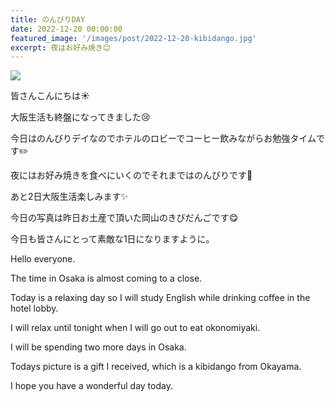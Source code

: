 ```yaml
---
title: のんびりDAY
date: 2022-12-20 00:00:00
featured_image: '/images/post/2022-12-20-kibidango.jpg'
excerpt: 夜はお好み焼き😊
---
```


![](https://yutarochan.github.io/yurumina/images/post/2022-12-20-kibidango.jpg)

皆さんこんにちは☀️

大阪生活も終盤になってきました😢

今日はのんびりデイなのでホテルのロビーでコーヒー飲みながらお勉強タイムです✏️

夜にはお好み焼きを食べにいくのでそれまではのんびりです🤗

あと2日大阪生活楽しみます✨

今日の写真は昨日お土産で頂いた岡山のきびだんごです😋

今日も皆さんにとって素敵な1日になりますように。

Hello everyone.

The time in Osaka is almost coming to a close.

Today is a relaxing day so I will study English while drinking coffee in the hotel lobby.

I will relax until tonight when I will go out to eat okonomiyaki.

I will be spending two more days in Osaka.

Todays picture is a gift I received, which is a kibidango from Okayama.

I hope you have a wonderful day today.
